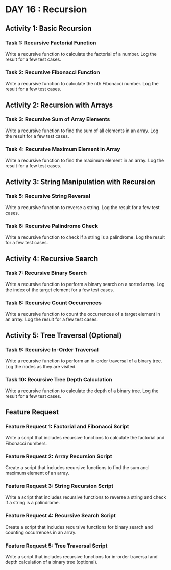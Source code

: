 # DAY 16 : Recursion

## Activity 1: Basic Recursion

### Task 1: Recursive Factorial Function
Write a recursive function to calculate the factorial of a number. Log the result for a few test cases.

### Task 2: Recursive Fibonacci Function
Write a recursive function to calculate the nth Fibonacci number. Log the result for a few test cases.

## Activity 2: Recursion with Arrays

### Task 3: Recursive Sum of Array Elements
Write a recursive function to find the sum of all elements in an array. Log the result for a few test cases.

### Task 4: Recursive Maximum Element in Array
Write a recursive function to find the maximum element in an array. Log the result for a few test cases.

## Activity 3: String Manipulation with Recursion

### Task 5: Recursive String Reversal
Write a recursive function to reverse a string. Log the result for a few test cases.

### Task 6: Recursive Palindrome Check
Write a recursive function to check if a string is a palindrome. Log the result for a few test cases.

## Activity 4: Recursive Search

### Task 7: Recursive Binary Search
Write a recursive function to perform a binary search on a sorted array. Log the index of the target element for a few test cases.

### Task 8: Recursive Count Occurrences
Write a recursive function to count the occurrences of a target element in an array. Log the result for a few test cases.

## Activity 5: Tree Traversal (Optional)

### Task 9: Recursive In-Order Traversal
Write a recursive function to perform an in-order traversal of a binary tree. Log the nodes as they are visited.

### Task 10: Recursive Tree Depth Calculation
Write a recursive function to calculate the depth of a binary tree. Log the result for a few test cases.

## Feature Request

### Feature Request 1: Factorial and Fibonacci Script
Write a script that includes recursive functions to calculate the factorial and Fibonacci numbers.

### Feature Request 2: Array Recursion Script
Create a script that includes recursive functions to find the sum and maximum element of an array.

### Feature Request 3: String Recursion Script
Write a script that includes recursive functions to reverse a string and check if a string is a palindrome.

### Feature Request 4: Recursive Search Script
Create a script that includes recursive functions for binary search and counting occurrences in an array.

### Feature Request 5: Tree Traversal Script
Write a script that includes recursive functions for in-order traversal and depth calculation of a binary tree (optional).